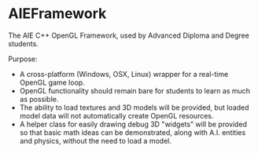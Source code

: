 AIEFramework
============

The AIE C++ OpenGL Framework, used by Advanced Diploma and Degree students.

Purpose:

  - A cross-platform (Windows, OSX, Linux) wrapper for a real-time OpenGL game loop.
  - OpenGL functionality should remain bare for students to learn as much as possible.
  - The ability to load textures and 3D models will be provided, but loaded model data will
    not automatically create OpenGL resources.
  - A helper class for easily drawing debug 3D "widgets" will be provided so that basic 
    math ideas can be demonstrated, along with A.I. entities and physics, without the need to 
    load a model.
